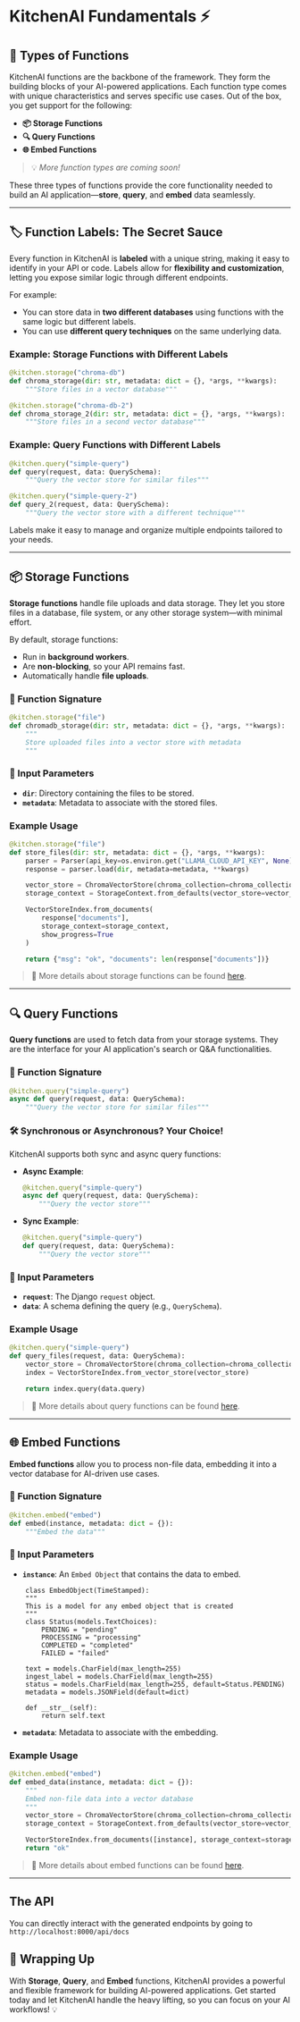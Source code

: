 # KitchenAI Fundamentals ⚡

## 🚀 Types of Functions

KitchenAI functions are the backbone of the framework. They form the building blocks of your AI-powered applications. Each function type comes with unique characteristics and serves specific use cases. Out of the box, you get support for the following:

- **📦 Storage Functions**  
- **🔍 Query Functions**  
- **🌐 Embed Functions**  

> 💡 *More function types are coming soon!*

These three types of functions provide the core functionality needed to build an AI application—**store**, **query**, and **embed** data seamlessly.

---

## 🏷️ Function Labels: The Secret Sauce

Every function in KitchenAI is **labeled** with a unique string, making it easy to identify in your API or code. Labels allow for **flexibility and customization**, letting you expose similar logic through different endpoints.

For example:
- You can store data in **two different databases** using functions with the same logic but different labels.  
- You can use **different query techniques** on the same underlying data.

### Example: Storage Functions with Different Labels

```python
@kitchen.storage("chroma-db")
def chroma_storage(dir: str, metadata: dict = {}, *args, **kwargs):
    """Store files in a vector database"""
```

```python
@kitchen.storage("chroma-db-2")
def chroma_storage_2(dir: str, metadata: dict = {}, *args, **kwargs):
    """Store files in a second vector database"""
```

### Example: Query Functions with Different Labels

```python
@kitchen.query("simple-query")
def query(request, data: QuerySchema):
    """Query the vector store for similar files"""
```

```python
@kitchen.query("simple-query-2")
def query_2(request, data: QuerySchema):
    """Query the vector store with a different technique"""
```

Labels make it easy to manage and organize multiple endpoints tailored to your needs.

---

## 📦 Storage Functions

**Storage functions** handle file uploads and data storage. They let you store files in a database, file system, or any other storage system—with minimal effort.

By default, storage functions:
- Run in **background workers**.  
- Are **non-blocking**, so your API remains fast.  
- Automatically handle **file uploads**.

### 🔧 Function Signature

```python
@kitchen.storage("file")
def chromadb_storage(dir: str, metadata: dict = {}, *args, **kwargs):
    """
    Store uploaded files into a vector store with metadata
    """
```

### 📂 Input Parameters

- **`dir`**: Directory containing the files to be stored.  
- **`metadata`**: Metadata to associate with the stored files.  

### Example Usage

```python
@kitchen.storage("file")
def store_files(dir: str, metadata: dict = {}, *args, **kwargs):
    parser = Parser(api_key=os.environ.get("LLAMA_CLOUD_API_KEY", None))
    response = parser.load(dir, metadata=metadata, **kwargs)

    vector_store = ChromaVectorStore(chroma_collection=chroma_collection)
    storage_context = StorageContext.from_defaults(vector_store=vector_store)

    VectorStoreIndex.from_documents(
        response["documents"],
        storage_context=storage_context,
        show_progress=True
    )

    return {"msg": "ok", "documents": len(response["documents"])}
```

> 📘 More details about storage functions can be found [here](../../develop/ai-developer/README.md).

---

## 🔍 Query Functions

**Query functions** are used to fetch data from your storage systems. They are the interface for your AI application's search or Q&A functionalities.

### 🔧 Function Signature

```python
@kitchen.query("simple-query")
async def query(request, data: QuerySchema):
    """Query the vector store for similar files"""
```

### 🛠️ Synchronous or Asynchronous? Your Choice!  

KitchenAI supports both sync and async query functions:

- **Async Example**:  
  ```python
  @kitchen.query("simple-query")
  async def query(request, data: QuerySchema):
      """Query the vector store"""
  ```

- **Sync Example**:  
  ```python
  @kitchen.query("simple-query")
  def query(request, data: QuerySchema):
      """Query the vector store"""
  ```

### 📂 Input Parameters

- **`request`**: The Django `request` object.  
- **`data`**: A schema defining the query (e.g., `QuerySchema`).  

### Example Usage

```python
@kitchen.query("simple-query")
def query_files(request, data: QuerySchema):
    vector_store = ChromaVectorStore(chroma_collection=chroma_collection)
    index = VectorStoreIndex.from_vector_store(vector_store)

    return index.query(data.query)
```

> 📘 More details about query functions can be found [here](../../develop/ai-developer/README.md).

---

## 🌐 Embed Functions

**Embed functions** allow you to process non-file data, embedding it into a vector database for AI-driven use cases.

### 🔧 Function Signature

```python
@kitchen.embed("embed")
def embed(instance, metadata: dict = {}):
    """Embed the data"""
```

### 📂 Input Parameters

- **`instance`**: An `Embed Object` that contains the data to embed. 
```
    class EmbedObject(TimeStamped):
    """
    This is a model for any embed object that is created
    """
    class Status(models.TextChoices):
        PENDING = "pending"
        PROCESSING = "processing"
        COMPLETED = "completed"
        FAILED = "failed"

    text = models.CharField(max_length=255)
    ingest_label = models.CharField(max_length=255)
    status = models.CharField(max_length=255, default=Status.PENDING)
    metadata = models.JSONField(default=dict)

    def __str__(self):
        return self.text
```
- **`metadata`**: Metadata to associate with the embedding.  

### Example Usage

```python
@kitchen.embed("embed")
def embed_data(instance, metadata: dict = {}):
    """
    Embed non-file data into a vector database
    """
    vector_store = ChromaVectorStore(chroma_collection=chroma_collection)
    storage_context = StorageContext.from_defaults(vector_store=vector_store)

    VectorStoreIndex.from_documents([instance], storage_context=storage_context)
    return "ok"
```

> 📘 More details about embed functions can be found [here](../../develop/ai-developer/README.md).

---


## The API

You can directly interact with the generated endpoints by going to `http://localhost:8000/api/docs`

## 🚀 Wrapping Up

With **Storage**, **Query**, and **Embed** functions, KitchenAI provides a powerful and flexible framework for building AI-powered applications. Get started today and let KitchenAI handle the heavy lifting, so you can focus on your AI workflows! 💡